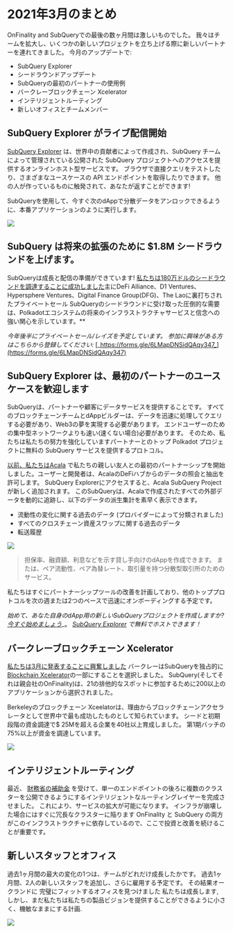 # 2021年3月のまとめ

OnFinality and SubQueryでの最後の数ヶ月間は激しいものでした。 我々はチームを拡大し、いくつかの新しいプロジェクトを立ち上げる際に新しいパートナーを連れてきました。 今月のアップデートで:

-   SubQuery Explorer
-   シードラウンドアップデート
-   SubQueryの最初のパートナーの使用例
-   バークレーブロックチェーン Xcelerator
-   インテリジェントルーティング
-   新しいオフィスとチームメンバー

## SubQuery Explorer がライブ配信開始

[SubQuery Explorer](https://explorer.subquery.network/) は、世界中の貢献者によって作成され、SubQuery チームによって管理されている公開された SubQuery プロジェクトへのアクセスを提供するオンラインホスト型サービスです。 ブラウザで直接クエリをテストしたり、さまざまなユースケースの API エンドポイントを取得したりできます。 他の人が作っているものに触発されて、あなたが返すことができます!

SubQueryを使用して、今すぐ次のdAppで分散データをアンロックできるように、本番アプリケーションのように実行します。


![](https://miro.medium.com/max/1400/1*GE-Y6XKNOkj_MKY4ZuM5oQ.png)

## **SubQuery は将来の拡張のために $1.8M シードラウンドを上げます。**

SubQueryは成長と配信の準備ができています! [私たちは180万ドルのシードラウンドを調達することに成功しました](https://subquery.medium.com/subquery-raises-1-8m-seed-round-for-future-expansion-3348c1f2a931)主にDeFi Alliance、D1 Ventures、Hypersphere Ventures、Digital Finance Group(DFG)、The Laoに裏打ちされたプライベートセール SubQueryのシードラウンドに受け取った圧倒的な需要は、Polkadotエコシステムの将来のインフラストラクチャサービスと信念への強い関心を示しています。**

_今年後半にプライベートセール/レイズを予定しています。 参加に興味がある方はこちらから登録してください:_ [_https://forms.gle/6LMapDNSidQAqy347_](https://forms.gle/6LMapDNSidQAqy347)

## **SubQuery Explorer は、最初のパートナーのユースケースを歓迎します**

SubQueryは、パートナーや顧客にデータサービスを提供することです。 すべてのブロックチェーンチームとdAppビルダーは、データを迅速に処理してクエリする必要があり、Web3の夢を実現する必要があります。 エンドユーザーのための集中型ネットワークよりも速い(速くない場合)必要があります。 そのため、私たちは私たちの努力を強化していますパートナーとのトップ Polkadot プロジェクトに無料の SubQuery サービスを提供するプロトコル。

[以前、私たちはAcala](https://subquery.medium.com/subquery-integrates-acala-to-aggregate-and-serve-defi-data-to-polkadot-and-kusama-builders-fc9af6a7aae1) で私たちの親しい友人との最初のパートナーシップを開始しました。ユーザーと開発者は、AcalaのDeFiハブからのデータの照会と抽出を許可します。 SubQuery Explorerにアクセスすると、Acala SubQuery Projectが新しく追加されます。 このSubQueryは、Acalaで作成されたすべての外部データを動的に追跡し、以下のデータの派生集計を素早く表示できます。

-   流動性の変化に関する過去のデータ (プロバイダーによって分類されました)
-   すべてのクロスチェーン資産スワップに関する過去のデータ
-   転送履歴

![](https://miro.medium.com/max/1400/0*LOig1jNfPTuVk73D)

> 担保率、融資額、利息などを示す貸し手向けのdAppを作成できます。 または、ペア流動性、ペア為替レート、取引量を持つ分散型取引所のためのサービス。

私たちはすぐにパートナーシップツールの改善を計画しており、他のトッププロトコルを次の週または2つのペースで迅速にオンボーディングする予定です。

_始めて、あなた自身のdApp用の新しいSubQueryプロジェクトを作成しますか?_ [_今すぐ始めましょう_](https://doc.subquery.network/quickstart.html)_。 [_SubQuery Explorer_](https://subquery.medium.com/announcing-the-subquery-explorer-48c051483730) _で無料でホストできます！_

## **バークレーブロックチェーン Xcelerator**

[私たちは3月に発表することに興奮しました](https://subquery.medium.com/subquery-joins-berkeleys-blockchain-xcelerator-7ea81f96af73) バークレーはSubQueryを独占的に [Blockchain Xcelerator](https://www.xcelerator.berkeley.edu/)の一部にすることを選択しました。 SubQuery(そしてそれは親会社のOnFinality)は、21の排他的なスポットに参加するために200以上のアプリケーションから選択されました。

Berkeleyのブロックチェーン Xceelatorは、理由からブロックチェーンアクセラレータとして世界中で最も成功したものとして知られています。 シードと初期段階の資金調達で$ 25Mを超える企業を40社以上育成しました。 第1期バッチの75%以上が資金を調達しています。

![](https://miro.medium.com/max/1400/0*t-_mRJaTnGDQO-VI)

## **インテリジェントルーティング**

最近、 [財務省の補助金](https://kusama.polkassembly.io/treasury/72) を受けて、単一のエンドポイントの後ろに複数のクラスターを公開できるようにするインテリジェントなルーティングレイヤーを完成させました。 これにより、サービスの拡大が可能になります。 インフラが崩壊した場合にはすぐに冗長なクラスターに陥ります OnFinality と SubQuery の両方がこのインフラストラクチャに依存しているので、ここで投資と改善を続けることが重要です。

## **新しいスタッフとオフィス**

過去1ヶ月間の最大の変化の1つは、チームがどれだけ成長したかです。 過去1ヶ月間、2人の新しいスタッフを追加し、さらに雇用する予定です。 その結果オークランドに 完璧にフィットするオフィスを見つけました 私たちは成長します, しかし、まだ私たちは私たちの製品ビジョンを提供することができるように小さく、機敏なままにする計画.

![](https://miro.medium.com/max/1400/1*cJZxerXHfgVGu4-7h2xw4Q.jpeg)
